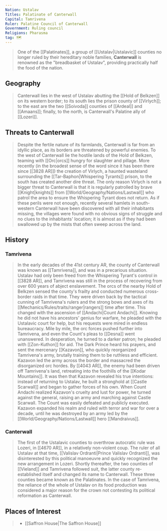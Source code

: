 ```yaml
---
Nation: Ustalav
Titles: Palatinate of Canterwall
Capital: Tamrivena
Ruler: Palatine Council of Canterwall
Government: Ruling council
Religions: Pharasma
tag: 🗺️
---
```


> One of the [[Palatinates]], a group of [[Ustalav|Ustalavic]] counties no longer ruled by their hereditary noble families, **Canterwall** is renowned as the "breadbasket of Ustalav", providing practically half the food of the nation.



## Geography

> Canterwall lies in the west of Ustalav abutting the [[Hold of Belkzen]] on its western border; to its south lies the prison county of [[Virlych]]; to the east are the two [[Soivoda]] counties of [[Ardeal]] and [[Amaans]]; finally, to the north, is Canterwall's Palatine ally of [[Lozeri]].


## Threats to Canterwall

> Despite the fertile nature of its farmlands, Canterwall is far from an idyllic place, as its borders are threatened by powerful enemies. To the west of Canterwall lie the hostile lands of the Hold of Belkzen, teaming with [[Orc|orcs]] hungry for slaughter and pillage. More recently (in the broadest sense of the word since it has been there since [[3828 AR]]) the creation of Virlych, a haunted wasteland surrounding the [[Tar-Baphon|Whispering Tyrants]] prison, to the south has created another dire threat. The only reason Virlych is not a bigger threat to Canterwall is that it is regularly patrolled by brave [[Knight|knights]] from [[World/Geography/Nations/Lastwall]] who patrol the area to ensure the Whispering Tyrant does not return. As if these perils were not enough, recently several hamlets in south-western Canterwall have been discovered with all their inhabitants missing, the villages were found with no obvious signs of struggle and no clues to the inhabitants' location; it is almost as if they had been swallowed up by the mists that often sweep across the land.


## History


### Tamrivena

> In the early decades of the 41st century AR, the county of Canterwall was known as [[Tamrivena]], and was in a precarious situation.  Ustalav had only been freed from the Whispering Tyrant's control in [[3828 AR]], and Tamrivena was still in the process of recovering from over 600 years of abject enslavement. The orcs of the nearby Hold of Belkzen sensed the county's frailty and conducted numerous cross-border raids in that time. They were driven back by the tactical cunning of Tamrivena's rulers and the strong bows and axes of its [[Mechanics/Rules/traits/ranger|rangers]] time after time.
> This changed with the ascension of [[Andachi|Count Andachi]]. Knowing he did not have his ancestors' genius for warfare, he pleaded with the Ustalavic court for help, but his requests were mired in endless bureaucracy. Mile by mile, the orc forces pushed further into Tamrivena, and even the Count's pleas to [[Desna]] went unanswered. In desperation, he turned to a darker patron; he pleaded with [[Zon-Kuthon]] for aid.
> The Dark Prince heard his prayers, and sent the mercenary [[Kazavon]], who quickly reorganized Tamrivena's army, brutally training them to be ruthless and efficient. Kazavon led the army across the border and massacred the disorganized orc hordes. By [[4043 AR]], the enemy had been driven off Tamrivena's land, retreating into the foothills of the [[Kodar Mountains]]. It was then that Kazavon revealed his true intentions: instead of returning to Ustalav, he built a stronghold at [[Castle Scarwall]] and began to gather forces of his own. When Count Andachi realized Kazavon's cruelty and lust for power, he turned against the general, raising an army and marching against Castle Scarwall. The Count was easily defeated and publicly executed. Kazavon expanded his realm and ruled with terror and war for over a decade, until he was destroyed by an army led by the [[World/Geography/Nations/Lastwall]] hero [[Mandraivus]].


### Canterwall

> The first of the Ustalavic counties to overthrow autocratic rule was Lozeri, in [[4670 AR]], in a relatively non-violent coup. The ruler of all Ustalav at that time, [[Valislav Ordranti|Prince Valislav Ordranti]], was disinterested by this political manoeuvre and quickly recognized the new arrangement in Lozeri. Shortly thereafter, the two counties of [[Vieland]] and Tamrivena followed suit, the latter county re-established itself and changed its name to Canterwall. These three counties became known as the Palatinates. In the case of Tamrivena, the reliance of the whole of Ustalav on its food production was considered a major reason for the crown not contesting its political reformation as Canterwall.


## Places of Interest

> - [[Saffron House|The Saffron House]]







